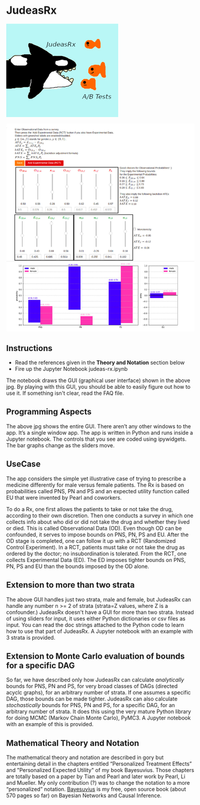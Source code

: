 # JudeasRx
![humorous](images/whale-eating-goldfish-judeasrx.jpg)

![JudeasRx screenshot](images/JudeasRx-screenshot.jpg)

## Instructions
* Read the references given in the **Theory and Notation** section below
* Fire up the Jupyter Notebook judeas-rx.ipynb

The notebook draws the GUI (graphical user interface) shown in the above 
jpg. By playing with 
this GUI, you should be able to easily figure out how to use it. If something 
isn't clear,
read the FAQ file.

## Programming Aspects

The above jpg shows the entire GUI. There aren’t 
any other windows to the app. It’s a single window app. The app is written
in Python and runs inside a Jupyter notebook. The controls that you see are 
coded using ipywidgets. The bar graphs change as the sliders move.


## UseCase 
The app considers the simple yet illustrative case of trying to prescribe a 
medicine differently for male versus female patients.  The Rx is based on 
probabilities called PNS, PN and PS and an expected utility function called EU 
that were invented by Pearl and coworkers.

To do a Rx, one first allows the patients to take or not take the drug, 
according to their own discretion. Then one conducts a survey in which one 
collects info about who did or did not take the drug and whether they lived 
or died. This is called Observational Data (OD). Even though OD can be 
confounded, it serves to impose bounds on PNS, PN, PS and EU. After the OD 
stage is completed, one can follow it up with a RCT (Randomized Control 
Experiment). In a RCT, patients must take or not take the drug as ordered 
by the doctor; no insubordination is tolerated. From the RCT, one collects 
Experimental Data (ED). The ED imposes tighter bounds on PNS, PN, PS and 
EU than the bounds imposed by the OD alone.

## Extension to more than two strata
The above GUI handles just two strata, male and female, but JudeasRx can 
handle any 
number n >= 2 of
strata (strata=Z values, where Z is a confounder.) JudeasRx doesn't have a 
GUI for more than two strata. Instead of using sliders for input, 
it uses either Python dictionaries or csv files as input. You can read the doc 
strings 
attached to the Python code to learn how to use that part of JudeasRx. A 
Jupyter notebook with an example with 3 strata is provided.
      
## Extension to Monte Carlo evaluation of bounds for a specific DAG

So far, we have described only how JudeasRx can calculate *analytically* 
bounds for 
PNS, PN and PS, for very broad classes of DAGs (directed acyclc graphs), 
for an arbitrary number of strata.
If 
one assumes a specific DAG, those bounds can be made tighter. JudeasRx can 
also calculate *stochastically* 
bounds for PNS, PN and PS, for a specific DAG, for an arbitrary number of 
strata.
It does this using the very 
mature Python library 
for doing MCMC (Markov Chain Monte Carlo), PyMC3. A Jupyter notebook with 
an example of this is provided.

## Mathematical Theory and Notation 
The mathematical theory and notation are described in gory  but 
entertaining detail in the chapters entitled  “Personalized Treatment 
Effects” and "Personalized Expected Utility" of my book Bayesuvius. Those
chapters are totally based on a paper by 
Tian and Pearl and later work by Pearl, Li and Mueller. My only contribution
(?) 
was to change the notation to a 
more “personalized” notation. [Bayesuvius](https://qbnets.wordpress.com/2020/11/30/my-free-book-bayesuvius-on-bayesian-networks/) is my free, 
open source book (about 570 pages so far) on Bayesian Networks and Causal 
Inference.

